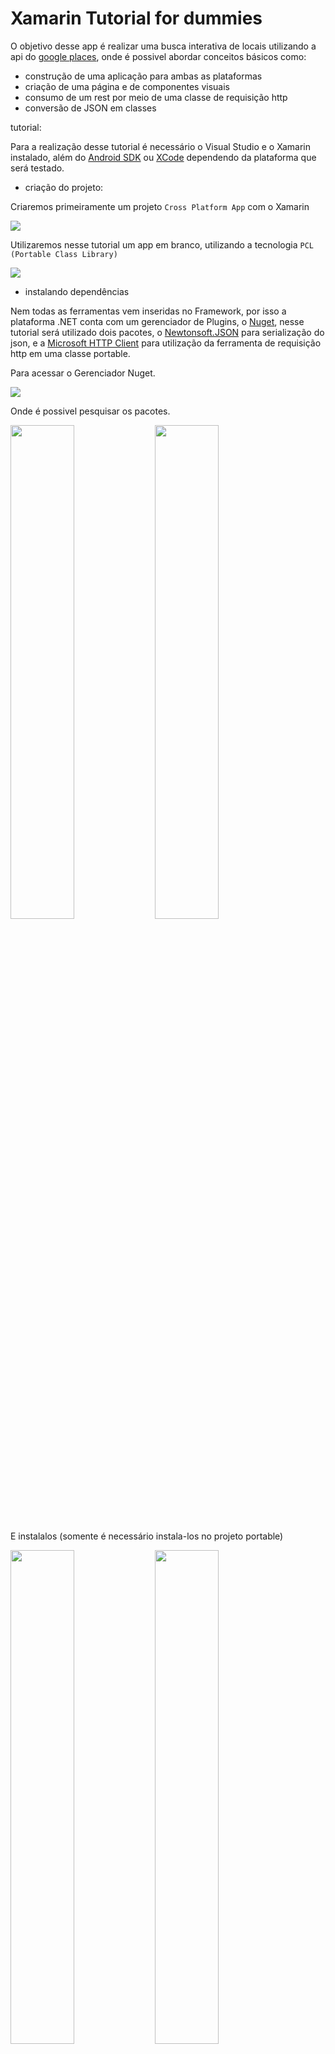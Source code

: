 # Xamarin Tutorial for dummies

O objetivo desse app é realizar uma busca interativa de locais utilizando a api do [google places](https://developers.google.com/places/?hl=pt-br), onde é possivel abordar conceitos básicos como:

 - construção de uma aplicação para ambas as plataformas
 - criação de uma página e de componentes visuais
 - consumo de um rest por meio de uma classe de requisição http
 - conversão de JSON em classes
 
 tutorial:
 
 Para a realização desse tutorial é necessário o Visual Studio e o Xamarin instalado, além do [Android SDK](https://developer.android.com/studio/index.html?hl=pt-br) ou [XCode](https://developer.apple.com/xcode/) dependendo da plataforma que será testado.
 
 - criação do projeto:
 
 Criaremos primeiramente um projeto ```Cross Platform App``` com o Xamarin
<p>
  <img src="/screenshots/CreateProject.png">
</p>

Utilizaremos nesse tutorial um app em branco, utilizando a tecnologia ```PCL (Portable Class Library)```
<p>
  <img src="/screenshots/CreateProject2.png">
</p>

- instalando dependências

Nem todas as ferramentas vem inseridas no Framework, por isso a plataforma .NET conta com um gerenciador de Plugins, o [Nuget](https://www.nuget.org/), nesse tutorial será utilizado dois pacotes, o [Newtonsoft.JSON](http://www.newtonsoft.com/json) para serialização do json, e a [Microsoft HTTP Client](https://www.nuget.org/packages/Microsoft.Net.Http/) para utilização da ferramenta de requisição http em uma classe portable.

Para acessar o Gerenciador Nuget.
<p>
  <img src="/screenshots/Nuget.png">
</p>

Onde é possivel pesquisar os pacotes.
<p>
  <img src="/screenshots/Nuget2.png" width="45%">
  <img src="/screenshots/Nuget4.png" width="45%">
  
</p>

E instalalos (somente é necessário instala-los no projeto portable)
<p>
  <img src="/screenshots/Nuget3.png" width="45%">
  <img src="/screenshots/Nuget5.png" width="45%">
</p>

após isso crie os diretórios e a disposição das classes como achar melhor
<p>
  <img src="/screenshots/CreateFolder.png">
  <img src="/screenshots/CreateClass.png">
  <img src="/screenshots/CreateClass2.png">
</p>

Nesse tutorial foram utilizados as seguintes nomeclaturas:
 - [SearchPlace](/XamarinTutorial/XamarinTutorial/src/view/pages/SearchPlace.cs)
 - [GooglePlaceResult](/XamarinTutorial/XamarinTutorial/src/model/domain/GooglePlaceResult.cs)
 - [Prediction](/XamarinTutorial/XamarinTutorial/src/model/domain/Prediction.cs)

As classes ```GooglePlaceResult``` e ```Prediction``` são para a realização da Deserialização do json:
```csharp
using Newtonsoft.Json;
using System.Collections.Generic;

namespace XamarinTutorial.src.model.domain
{
    public class Prediction
    {
        [JsonProperty] // <---- AQUI DEFINE A PROPRIEDADE JSON
        public string id { get; set; }
        
        ...
```

A classe ```SearchPlace``` conta com os elementos visuais e a função de busca da api, não façam isso em casa, isso foi feito por profissionais, com o equipamento adequado =):
```csharp
  var stack = new StackLayout();  // <--- Empilha os elementos
  var search = new SearchBar();   // <--- Barra de Busca
  
  ...

  stack.Children.Add(search);     // <--- adciona os elementos na pilha
  
  ...
  
  search.TextChanged += async (sender, e) =>      // <------ operador lambda para atribuição de função a um evento
  {
      try
      {
          var searchBar = (SearchBar)sender;
          var client = new HttpClient();
          ...
```

Também é necessário criar uma chave do google para utilizar a API, ela pode ser criada [aqui](https://developers.google.com/places/web-service/?hl=pt-br):
```csharp
  private const string API_KEY = "your api key";
```

Por ultimo, troque a referência da página principal da classe App.xaml.cs para sua classe:
 ```csharp
  public App()
  {
      InitializeComponent();
      MainPage = new SearchPlace();
  }
 ```
Após isso é só executar:
<p align="center">
 <img src="/screenshots/app.gif" width="400">
</p>
 
